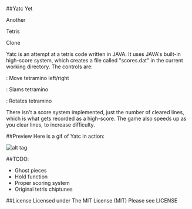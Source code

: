 ##Yatc
Yet

Another

Tetris

Clone

Yatc is an attempt at a tetris code written in JAVA. It uses JAVA's built-in high-score system, which creates a file called "scores.dat" in the current working directory. The controls are:

<LEFT-RIGHT>: Move tetramino left/right

<DOWN>: Slams tetramino

<Z-X>: Rotates tetramino

There isn't a score system implemented, just the number of cleared lines, which is what gets recorded as a high-score. The game also speeds up as you clear lines, to increase difficulty.

##Preview
Here is a gif of Yatc in action:

![alt tag](http://i.imgur.com/deE36NB.gif)

##TODO:
- Ghost pieces
- Hold function
- Proper scoring system
- Original tetris chiptunes

##License
Licensed under The MIT License (MIT) Please see LICENSE
